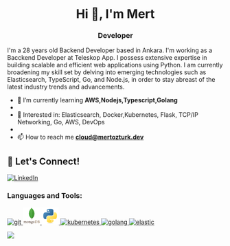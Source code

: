 <h1 align="center">Hi 👋, I'm Mert</h1>
<h3 align="center">Developer</h3>
I'm a 28 years old Backend Developer based in Ankara. I'm working as a Bacckend Developer at Teleskop App. I possess extensive expertise in building scalable and efficient web applications using Python. I am currently broadening my skill set by delving into emerging technologies such as Elasticsearch, TypeScript, Go, and Node.js, in order to stay abreast of the latest industry trends and advancements.

- 🌱 I’m currently learning **AWS,Nodejs,Typescript,Golang**
- 
- 🔨 Interested in: Elasticsearch, Docker,Kubernetes, Flask, TCP/IP Networking, Go, AWS, DevOps
- 
- 📫 How to reach me **cloud@mertozturk.dev**

## 🔗 Let's Connect!

<a href="https://www.linkedin.com/in/merrtozturkk" target="_blank"><img alt="LinkedIn" src="https://img.shields.io/badge/linkedin-%230077B5.svg?&style=for-the-badge&logo=linkedin&logoColor=white" /></a>

<h3 align="left">Languages and Tools:</h3>
<p align="left"> 
<a href="https://git-scm.com/" target="_blank"> <img src="https://www.vectorlogo.zone/logos/git-scm/git-scm-icon.svg" alt="git" width="40" height="40"/> </a> 
<a href="https://www.mongodb.com/" target="_blank"> <img src="https://raw.githubusercontent.com/devicons/devicon/master/icons/mongodb/mongodb-original-wordmark.svg" alt="mongodb" width="40" height="40"/> </a> 
<a href="https://www.python.org" target="_blank"> <img src="https://raw.githubusercontent.com/devicons/devicon/master/icons/python/python-original.svg" alt="python" width="40" height="40"/> </a> 
<a href="https://kubernetes.io/" target="_blank"> <img src="https://www.vectorlogo.zone/logos/kubernetes/kubernetes-icon.svg" alt="kubernetes" width="40" height="40"/> </a>
<a href="https://go.dev/" target="_blank"> <img src="https://www.vectorlogo.zone/logos/golang/golang-icon.svg" alt="golang" width="40" height="40"/> <a/>
<a href="https://www.elastic.co/" target="_blank"> <img src="https://www.vectorlogo.zone/logos/elastic/elastic-icon.svg" alt="elastic" width="40" height="40"/> <a/>

</p>


![](https://komarev.com/ghpvc/?username=Mertozturkk&color=lightgrey)
